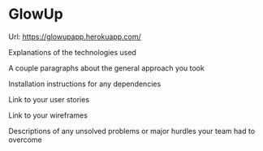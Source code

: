 # GlowUp



Url: https://glowupapp.herokuapp.com/


Explanations of the technologies used

A couple paragraphs about the general approach you took

Installation instructions for any dependencies

Link to your user stories

Link to your wireframes

Descriptions of any unsolved problems or major hurdles your team had to overcome
